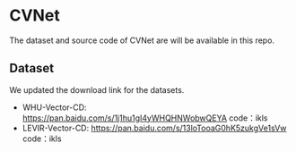 # CVNet
The dataset and source code of CVNet are will be available in this repo.
## Dataset
We updated the download link for the datasets.
- WHU-Vector-CD: https://pan.baidu.com/s/1j1hu1gI4yWHQHNWobwQEYA   code：ikls
- LEVIR-Vector-CD: https://pan.baidu.com/s/13loTooaG0hK5zukgVe1sVw   code：ikls
